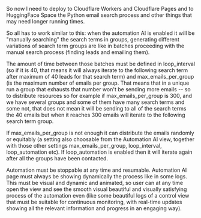 So now I need to deploy to Cloudflare Workers and Cloudflare Pages and to HuggingFace Space the Python email search process and other things that may need longer running times.

So all has to work similar to this: when the automation AI is enabled it will be "manually searching" the search terms in groups, generating different variations of search term groups are like in batches proceeding with the manual search process (finding leads and emailing them).

The amount of time between those batches must be defined in loop_interval (so if it is 40, that means it will always iterate to the following search term after maximum of 40 leads for that search term) and max_emails_per_group (is the maximum number of emails per group. That means that in a unique run a group that exhausts that number won't be sending more emails -- so to distribute resources so for example if max_emails_per_group is 300, and we have several groups and some of them have many search terms and some not, that does not mean it will be sending to all of the search terms the 40 emails but when it reaches 300 emails will iterate to the following search term group.

If max_emails_per_group is not enough it can distribute the emails randomly or equitably (a setting also choosable from the Automation AI view, together with those other settings max_emails_per_group, loop_interval, loop_automation etc). If loop_automation is enabled then it will iterate again after all the groups have been contacted.

Automation must be stoppable at any time and resumable. Automation AI page must always be showing dynamically the process like in some logs. This must be visual and dynamic and animated, so user can at any time open the view and see the smooth visual beautiful and visually satisfying process of the automation even (like some beautiful logs of a control view that must be suitable for continuous monitoring, with real-time updates showing all the relevant information and progress in an engaging way). 